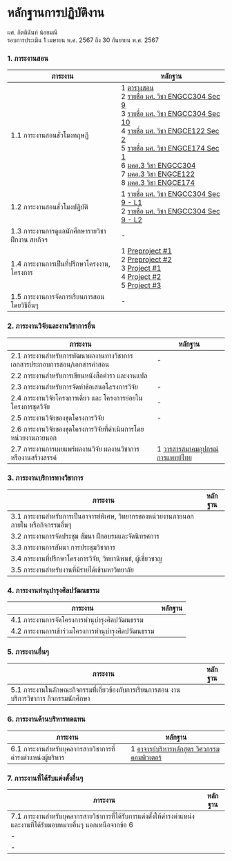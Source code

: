 # หลักฐานการปฏิบัติงาน
ผศ. กิตตินันท์ น้อยมณี <br />
รอบการประเมิน 1 เมษายน พ.ศ. 2567 ถึง 30 กันยายน พ.ศ. 2567

### 1. ภาระงานสอน
ภาระงาน | หลักฐาน
--- | ---
1.1 ภาระงานสอนชั่วโมงทฤษฏี|1 [ตารางสอน](#)<br />2 [รายชื่อ นศ. วิชา ENGCC304 Sec 9](https://drive.google.com/file/d/1M68WFaXAHS7291wcnrTNjBV2AkiIszyx/view?usp=drive_link)<br />3 [รายชื่อ นศ. วิชา ENGCC304 Sec 10](https://drive.google.com/file/d/1LuYjGM_SREasGi_SnWi0QH-I_t3rdREk/view?usp=drive_link)<br />4 [รายชื่อ นศ. วิชา ENGCE122 Sec 2](https://drive.google.com/file/d/1MkS8_cVIvMECzfp17nam60oq2Wo1sPrt/view?usp=drive_link)<br />5 [รายชื่อ นศ. วิชา ENGCE174 Sec 1](https://drive.google.com/file/d/16VYPNpWREvzUMKb-zn6gAoH3vInSesQ4/view?usp=drive_link)<br />6 [มคอ.3 วิชา ENGCC304](https://lms.rmutl.ac.th/tqf/detail/27453953985945704/922e2c99830074acf4a506a82f30031a)<br />7 [มคอ.3 วิชา ENGCE122](https://lms.rmutl.ac.th/tqf/detail/27453953985943334/30406d1bb8e6171a630ed93209adcd4d)<br />8 [มคอ.3 วิชา ENGCE174](https://lms.rmutl.ac.th/tqf/detail/28834716631175224/b4fb449ad94fe41bc91ba7df003847cd)<br />
1.2 ภาระงานสอนชั่วโมงปฏิบัติ|1 [รายชื่อ นศ. วิชา ENGCC304 Sec 9 - L1](https://drive.google.com/file/d/1qmFv1ZXLrvEROy0y0EwuAg6A_4FQJnff/view?usp=drive_link)<br />2 [รายชื่อ นศ. วิชา ENGCC304 Sec 9 - L2](https://drive.google.com/file/d/1O7-_8FUoFhgNE09iax6xDxE1qHwHTxtc/view?usp=drive_link)<br />
1.3 ภาระงานการดูแลนักศึกษารายวิชาฝึกงาน สหกิจฯ|-[](#)<br /> 
1.4 ภาระงานการเป็นที่ปรึกษาโครงงาน, โครงการ|1 [Preproject #1](https://drive.google.com/file/d/1pKv5UNVaCjp35mlBR70qUA2epOKeVXRO/view?usp=drive_link)<br />2 [Preproject #2](https://drive.google.com/file/d/1zmZ81kSbURKNHLtSvR0dgWhyKexy4XLr/view?usp=drive_link)<br />3 [Project #1](https://drive.google.com/file/d/1ze5z-dAPx8sAb0PPB7d1ZzNQMhlStI6z/view?usp=drive_link)<br />4 [Project #2](https://drive.google.com/file/d/1gFypH_xXznkSoUK7AmXZHFTdao3X9dlX/view?usp=drive_link)<br />5 [Project #3](https://drive.google.com/file/d/1MS_VPJSVAUCgfsoozqGeWbz-6GPYUm5e/view?usp=drive_link)<br />
1.5 ภาระงานการจัดการเรียนการสอนโดยวิธีอื่นๆ|-[](#)<br /> 

### 2. ภาระงานวิจัยและงานวิชาการอื่น
ภาระงาน | หลักฐาน
--- | ---
2.1 ภาระงานสำหรับการพัฒนาผลงานทางวิชาการเอกสารประกอบการสอน/เอกสารคำสอน|-[](#)<br /> 
2.2 ภาระงานสำหรับการเขียนหนังสือตำรา และงานแปล|[](#)<br /> 
2.3 ภาระงานสำหรับการจัดทำข้อเสนอโ๕รงการวิจัย|-[](#)<br /> 
2.4 ภาระงานวิจัยโครงการเดี่ยว และ โครงการย่อยในโครงการชุดวิจัย|-[](#)<br /> 
2.5 ภาระงานวิจัยของชุดโครงการวิจัย|-[](#)<br /> 
2.6 ภาระงานวิจัยของชุดโครงการวิจัยที่ดำเนินการโดยหน่วยงานภายนอก|[](#)<br /> 
2.7 ภาระงานการเผยแพร่ผลงานวิจัย ผลงานวิชาการ หรืองานสร้างสรรค์|1 [วารสารสมาคมอุปกรณ์การแพทย์ไทย](https://drive.google.com/file/d/1Cv1XSKMCFjFDdeSSbACUdbouNm2_yPAR/view?usp=drive_link)<br /> 

### 3. ภาระงานบริการทางวิชาการ
ภาระงาน | หลักฐาน
--- | ---
3.1 ภาระงานสำหรับการเป็นอาจารย์พิเศษ, วิทยากรของหน่วยงานภายนอกภายใน หรือกิจกรรมอื่นๆ|[](#)<br /> 
3.2 ภาระงานการจัดประชุม สัมนา ฝึกอบรมและจัดนิทรศการ|[](#)<br /> 
3.3 ภาระงานการสัมนา การประชุมวิชาการ|[](#)<br /> 
3.4 ภาระงานที่ปรึกษาโครงการวิจัย, วิทยานิพนธ์, ผู้เชี่ยวชาญ|[](#)<br /> 
3.5 ภาระงานสำหรับงานที่มีรายได้เข้ามหาวิทยาลัย|[](#)<br /> 

### 4. ภาระงานทำนุบำรุงศิลปวัฒนธรรม
ภาระงาน | หลักฐาน
--- | ---
4.1 ภาระงานการจัดโครงการทำนุบำรุงศิลปวัฒนธรรม|[](#)<br /> 
4.2 ภาระงานการเข้าร่วมโครงการทำนุบำรุงศิลปวัฒนธรรม|[](#)<br /> 

### 5. ภาระงานอื่นๆ
ภาระงาน | หลักฐาน
--- | ---
5.1 ภาระงานในลักษณะกิจกรรมที่เกี่ยวข้องกับการเรียนการสอน งานบริการวิชาการ กิจกรรมนักศึกษา|[](#)<br /> 

### 6. ภาระงานด้านบริหารทดแทน
ภาระงาน | หลักฐาน
--- | ---
6.1 ภาระงานสำหรับบุคลากรสายวิชาการที่ดำรงตำแหน่งผู้บริหาร|1 [อาจารย์บริหารหลักสูตร วิศวกรรมคอมพิวเตอร์](#)<br /> 

### 7. ภาระงานที่ได้รับแต่งตั้งอื่นๆ
ภาระงาน | หลักฐาน
--- | ---
7.1 ภาระงานสำหรับบุคลากรสายวิชาการที่ได้รับการแต่งตั้งให้ดำรงตำแหน่งและงานที่ได้รับมอบหมายอื่นๆ นอกเหนือจากข้อ 6|[](#)<br /> 
-|[](#)<br /> 
-|[](#)<br /> 

